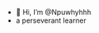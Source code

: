 - 👋 Hi, I’m @Npuwhyhhh
- a perseverant learner

<!---
Npuwhyhhh/Npuwhyhhh is a ✨ special ✨ repository because its `README.md` (this file) appears on your GitHub profile.
You can click the Preview link to take a look at your changes.
--->
